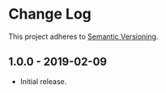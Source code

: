 # Change Log

This project adheres to
[Semantic Versioning](https://semver.org/spec/v2.0.0.html).

## 1.0.0 - 2019-02-09

- Initial release.
